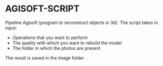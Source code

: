 # AGISOFT-SCRIPT
Pipeline Agisoft (program to reconstruct objects in 3d). The script takes in input: 
<ul>
<li>Operations that you want to perform</li>
<li>The quality with which you want to rebuild the model</li>
<li>The folder in which the photos are present</li>
</ul>

The result is saved in the image folder.

